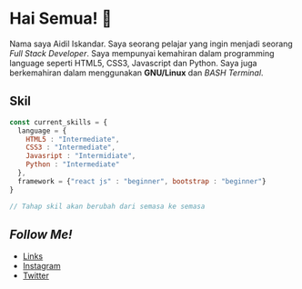 # Hai Semua! 👋

Nama saya Aidil Iskandar. Saya seorang pelajar yang ingin menjadi seorang *Full Stack Developer*. Saya mempunyai kemahiran dalam programming language seperti HTML5, CSS3, Javascript dan Python. Saya juga berkemahiran dalam menggunakan **GNU/Linux** dan *BASH Terminal*.

## Skil

```javascript
const current_skills = {
  language = {
    HTML5 : "Intermediate", 
    CSS3 : "Intermediate", 
    Javasript : "Intermidiate",
    Python : "Intermediate"
  },
  framework = {"react js" : "beginner", bootstrap : "beginner"}
}

// Tahap skil akan berubah dari semasa ke semasa
```

## *Follow Me!*
* [Links](https://links.aidiliskandar.tech/)
* [Instagram](https://instagram.com/aidil_sekandar/)
* [Twitter](https://twitter.com/4idil_sekandar/)
